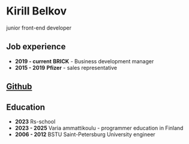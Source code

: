# Kirill Belkov
junior front-end developer
## Job experience
  * __2019 - current__
   **BRICK** - Business development manager
  * __2015 - 2019__
  **Pfizer** - sales representative
## [Github](https://github.com/Plyushevo)
## Education
  * **2023**
  Rs-school
  * **2023 - 2025**
  Varia ammattikoulu - programmer education in Finland
  * **2006 - 2012**
  BSTU Saint-Petersburg University
  engineer
